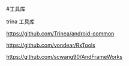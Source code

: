 #工具库

trina 工具库

https://github.com/Trinea/android-common

https://github.com/vondear/RxTools

https://github.com/scwang90/AndFrameWorks
